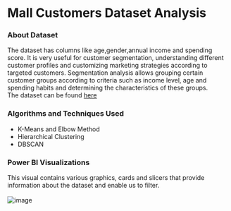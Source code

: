 # Mall Customers Dataset Analysis
### About Dataset
The dataset has columns like age,gender,annual income and spending score. It is very useful for customer segmentation, understanding different customer profiles
and customizing marketing strategies according to targeted customers. Segmentation analysis allows grouping certain customer groups according to criteria
such as income level, age and spending habits and determining the characteristics of these groups. <br>
The dataset can be found [here](https://www.kaggle.com/datasets/vjchoudhary7/customer-segmentation-tutorial-in-python)

### Algorithms and Techniques Used
- K-Means and Elbow Method
- Hierarchical Clustering
- DBSCAN

### Power BI Visualizations
This visual contains various graphics, cards and slicers that provide information about the dataset and enable us to filter. <br> <br>
![image](https://github.com/user-attachments/assets/228a0e9e-3997-4fed-b21d-58e7890ff263)
